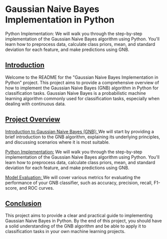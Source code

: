 # Gaussian Naive Bayes Implementation in Python
Python Implementation: We will walk you through the step-by-step implementation of the Gaussian Naive Bayes algorithm using Python. You'll learn how to preprocess data, calculate class priors, mean, and standard deviation for each feature, and make predictions using GNB.


## <u>Introduction </u>

Welcome to the README for the "Gaussian Naive Bayes Implementation in Python" project. This project aims to provide a comprehensive overview of how to implement the Gaussian Naive Bayes (GNB) algorithm in Python for classification tasks. Gaussian Naive Bayes is a probabilistic machine learning algorithm commonly used for classification tasks, especially when dealing with continuous data.

## <u> Project Overview </u>
<u> Introduction to Gaussian Naive Bayes (GNB): </u> We will start by providing a brief introduction to the GNB algorithm, explaining its underlying principles, and discussing scenarios where it is most suitable.

<u>Python Implementation:</u> We will walk you through the step-by-step implementation of the Gaussian Naive Bayes algorithm using Python. You'll learn how to preprocess data, calculate class priors, mean, and standard deviation for each feature, and make predictions using GNB.

<u> Model Evaluation: </u> We will cover various metrics for evaluating the performance of your GNB classifier, such as accuracy, precision, recall, F1-score, and ROC curves.

## <u> Conclusion </u>

This project aims to provide a clear and practical guide to implementing Gaussian Naive Bayes in Python. By the end of this project, you should have a solid understanding of the GNB algorithm and be able to apply it to classification tasks in your own machine learning projects.